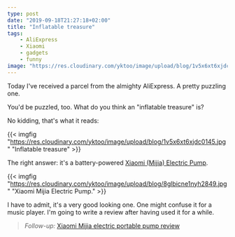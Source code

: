 ```yaml
---
type: post
date: "2019-09-18T21:27:18+02:00"
title: "Inflatable treasure"
tags:
    - AliExpress
    - Xiaomi
    - gadgets
    - funny
image: "https://res.cloudinary.com/yktoo/image/upload/blog/1v5x6xt6xjdc0145.jpg"
---
```


Today I've received a parcel from the almighty AliExpress. A pretty puzzling one.

You'd be puzzled, too. What do you think an "inflatable treasure" is?

<!--more-->

No kidding, that's what it reads:

{{< imgfig "https://res.cloudinary.com/yktoo/image/upload/blog/1v5x6xt6xjdc0145.jpg" "Inflatable treasure" >}}

The right answer: it's a battery-powered [Xiaomi (Mijia) Electric Pump](http://ali.pub/3unhyy).

{{< imgfig "https://res.cloudinary.com/yktoo/image/upload/blog/8glbicne1nyh2849.jpg" "Xiaomi Mijia Electric Pump." >}}

I have to admit, it's a very good looking one. One might confuse it for a music player. I'm going to write a review after having used it for a while.

> *Follow-up:* [Xiaomi Mijia electric portable pump review](0411)
